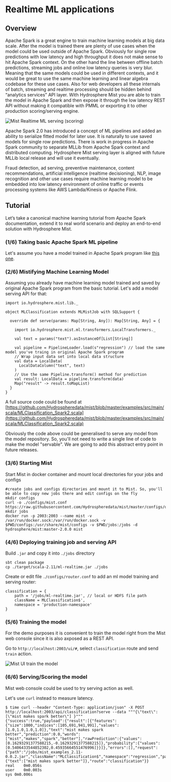 # Realtime ML applications
## Overview
Apache Spark is a great engine to train machine learning models at big data scale. After the model is trained there are plenty of use cases when the model could be used outside of Apache Spark. Obviously for single row predictions with low latency and high throughput it does not make sense to hit Apache Spark context. 
On the other hand the line between offline batch predictions, streaming jobs and online low latency queries is very blur. Meaning that the same models could be used in different contexts, and it would be great to use the same machine learning and linear algebra codebase for these use cases. Also for web developers all these internals of batch, streaming and realtime processing should be hidden behind “analytics services” API layer.
With Hydrosphere Mist you are able to train the model in Apache Spark and then expose it through the low latency REST API without making it compatible with PMML or exporting it to other production scoring/serving engine.

![Mist Realtime ML serving (scoring)](http://dv9c7babquml0.cloudfront.net/docs-images/mist-realtime-ml-serving-scoring.png)

Apache Spark 2.0 has introduced a concept of ML pipelines and added an ability to serialize fitted model for later use. It is naturally to use saved models for single row predictions.
There is work in progress in Apache Spark community to separate MLLib from Apache Spark context and distributed computing. Hydrosphere Mist serving layer is aligned with future MLLib local release and will use it eventually.

Fraud detection, ad serving, preventive maintenance, content recommendations, artificial intelligence (realtime decisioning), NLP, image recognition and other use cases require machine learning model to be embedded into low latency environment of online traffic or events processing systems like AWS Lambda/Kinesis or Apache Flink.

## Tutorial

Let’s take a canonical machine learning tutorial from Apache Spark documentation, extend it to real world scenario and deploy an end-to-end solution with Hydrosphere Mist.

### (1/6) Taking basic Apache Spark ML pipeline
Let's assume you have a model trained in Apache Spark program like [this one](http://spark.apache.org/docs/latest/ml-pipeline.html#example-pipeline).

### (2/6) Mistifying Machine Learning Model

Assuming you already have machine learning model trained and saved by original Apache Spark program from the basic tutorial. Let's add a model serving API for that:

````
import io.hydrosphere.mist.lib._

object MLClassification extends MLMistJob with SQLSupport {
  
  override def serve(params: Map[String, Any]): Map[String, Any] = {

    import io.hydrosphere.mist.ml.transformers.LocalTransformers._
    
    val text = params("text").asInstanceOf[List[String]]
    
    val pipeline = PipelineLoader.load(s"regression") // load the same model you've traing in original Apache Spark program
    // Wrap input data set into local data structure
    val data = LocalData(
      LocalDataColumn("text", text)
    )
    // Use the same Pipeline.transform() method for prediction
    val result: LocalData = pipeline.transform(data)
    Map("result" -> result.toMapList)
  }
}
````
A full source code could be found at [https://github.com/Hydrospheredata/mist/blob/master/examples/src/main/scala/MLClassification_Spark2.scala](https://github.com/Hydrospheredata/mist/blob/master/examples/src/main/scala/MLClassification_Spark2.scala)

Obviously the code above could be generalised to serve any model from the model repository. So, you'll not need to write a single line of code to make the model "servable". We are going to add this abstract entry point in future releases. 

### (3/6) Starting Mist

Start Mist in docker container and mount local directories for your jobs and configs

```
#create jobs and configs directories and mount it to Mist. So, you'll be able to copy new jobs there and edit configs on the fly
mkdir configs
curl -o ./configs/mist.conf https://raw.githubusercontent.com/Hydrospheredata/mist/master/configs/docker.conf
mkdir jobs
docker run -p 2003:2003 --name mist -v /var/run/docker.sock:/var/run/docker.sock -v $PWD/configs:/usr/share/mist/configs -v $PWD/jobs:/jobs -d hydrosphere/mist:master-2.0.0 mist
```

### (4/6) Deploying training job and serving API
Build `.jar` and copy it into `./jobs` directory

```
sbt clean package
cp ./target/scala-2.11/ml-realtime.jar ./jobs
```

Create or edit file `./configs/router.conf` to add an ml model training and serving router:

````
classification = {
    path = '/jobs/ml-realtime.jar', // local or HDFS file path
    className = MLClassification$',
    namespace = 'production-namespace'
}
````


### (5/6) Training the model
For the demo purposes it is convenient to train the model right from the Mist web console since it is also axposed as a REST API.

Go to `http://localhost:2003/ui/#`, select `classification` route and send `train` action.

![Mist UI train the model](http://dv9c7babquml0.cloudfront.net/docs-images/mist-ui-train-ml-model.png)

### (6/6) Serving/Scoring the model

Mist web console could be used to try serving action as well.

Let's use `curl` instead to measure latency.

```
$ time curl --header "Content-Type: application/json" -X POST http://localhost:2003/api/classification?serve --data """{\"text\": [\"mist makes spark better\"] }"""
{"success":true,"payload":{"result":[{"features":{"size":1000,"indices":[105,691,941,991],"values":[1.0,1.0,1.0,1.0]},"text":"mist makes spark better","prediction":0.0,"words":["mist","makes","spark","better"],"rawPrediction":{"values":[0.16293291377588215,-0.16293291377588215]},"probability":{"values":[0.5406433544852302,0.45935664551476996]}}]},"errors":[],"request":{"path":"/jobs/mist_examples_2.11-0.0.2.jar","className":"MLClassification$","namespace":"regression","parameters":{"text":["mist makes spark better"]},"route":"classification"}}
real	0m0.056s
user	0m0.003s
sys	0m0.006s
```